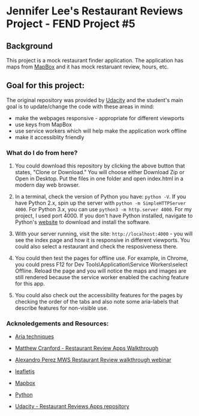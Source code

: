 # Jennifer Lee's Restaurant Reviews Project - FEND Project #5



## Background
This project is a mock restaurant finder application.  The application has maps from [MapBox](https://www.mapbox.com/) and it has mock restaruant review, hours, etc.



## Goal for this project:
The original repository was provided by [Udacity](https://github.com/udacity/mws-restaurant-stage-1) and the student's main goal is to update/change the code with these areas in mind:
* make the webpages responsive - appropriate for different viewports
* use keys from MapBox
* use service workers which will help make the application work offline
* make it accessiblity friendly



### What do I do from here?
1. You could download this repository by clicking the above button that states, "Clone or Download." You will choose either Download Zip or Open in Desktop. Put the files in one folder and open index.html in a modern day web browser.

2. In a terminal, check the version of Python you have: `python -V`. If you have Python 2.x, spin up the server with `python -m SimpleHTTPServer 4000`. For Python 3.x, you can use `python3 -m http.server 4000`. For my project, I used port 4000.  If you don't have Python installed, navigate to Python's [website](https://www.python.org/) to download and install the software.

3. With your server running, visit the site: `http://localhost:4000` - you will see the index page and how it is responsive in different viewports.  You could also select a restaurant and check the resposiveness there.  

4. You could then test the pages for offline use.  For example, in Chrome, you could press F12 for Dev Tools\Application\Service Workers\select Offline.  Reload the page and you will notice the maps and images are still rendered because the service worker enabled the caching feature for this app.

5. You could also check out the accessibility features for the pages by checking the order of the tabs and also note some aria-labels that describe features for non-visible use.



### Acknoledgements and Resources:
* [Aria techniques](https://developer.mozilla.org/en-US/docs/Web/Accessibility/Aria/aria_Techniques)

* [Matthew Cranford - Restaurant Review Apps Walkthrough](https://matthewcranford.com/restaurant-reviews-app-walkthrough-part-1-map-api/)

* [Alexandro Perez MWS Restaurant Review walkthrough webinar](https://alexandroperez.github.io/mws-walkthrough/?1.1.introduction)

* [leafletjs](https://leafletjs.com/)

* [Mapbox](https://www.mapbox.com/)

* [Python](https://www.python.org/)

* [Udacity - Restaurant Reviews Apps repository](https://github.com/udacity/mws-restaurant-stage-1)



